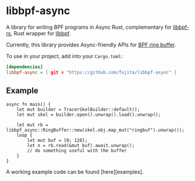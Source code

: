 # libbpf-async

A library for writing BPF programs in Async Rust, complementary for [libbpf-rs](https://github.com/libbpf/libbpf-rs), Rust wrapper for [libbpf](https://github.com/libbpf/libbpf).

Currently, this library provides Async-friendly APIs for [BPF ring buffer](https://www.kernel.org/doc/html/latest/bpf/ringbuf.html). 

To use in your project, add into your `Cargo.toml`:

```toml
[dependencies]
libbpf-async = [ git = "https://github.com/fujita/libbpf-async" ]
```

## Example

```rust,no_run
async fn main() {
    let mut builder = TracerSkelBuilder::default();
    let mut skel = builder.open().unwrap().load().unwrap();

    let mut rb = libbpf_async::RingBuffer::new(skel.obj.map_mut("ringbuf").unwrap());
    loop {
        let mut buf = [0; 128];
        let n = rb.read(&mut buf).await.unwrap();
        // do something useful with the buffer
    }
}
```

A working example code can be found [here][examples].
